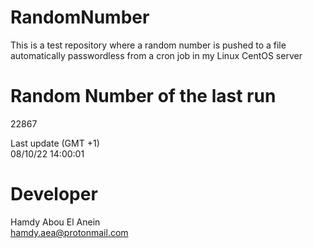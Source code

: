 # RandomNumber    
This is a test repository where a random number is pushed to a file automatically passwordless from a cron job in my Linux CentOS server    
# Random Number of the last run   
22867
      
Last update (GMT +1)    
08/10/22 14:00:01
# Developer    
Hamdy Abou El Anein   
hamdy.aea@protonmail.com
